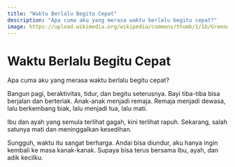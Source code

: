 ```yaml
---
title: "Waktu Berlalu Begitu Cepat"
description: "Apa cuma aku yang merasa waktu berlalu begitu cepat?"
image: https://upload.wikimedia.org/wikipedia/commons/thumb/1/1b/Greenwich_clock.jpg/257px-Greenwich_clock.jpg
---
```

# Waktu Berlalu Begitu Cepat

Apa cuma aku yang merasa waktu berlalu begitu cepat?

Bangun pagi, beraktivitas, tidur, dan begitu seterusnya. Bayi tiba-tiba bisa berjalan dan berteriak. Anak-anak menjadi remaja. Remaja menjadi dewasa, lalu berkembang biak, lalu menjadi tua, lalu mati.

Ibu dan ayah yang semula terlihat gagah, kini terlihat rapuh. Sekarang, salah satunya mati dan meninggalkan kesedihan.

Sungguh, waktu itu sangat berharga. Andai bisa diundur, aku hanya ingin kembali ke masa kanak-kanak. Supaya bisa terus bersama Ibu, ayah, dan adik kecilku.
